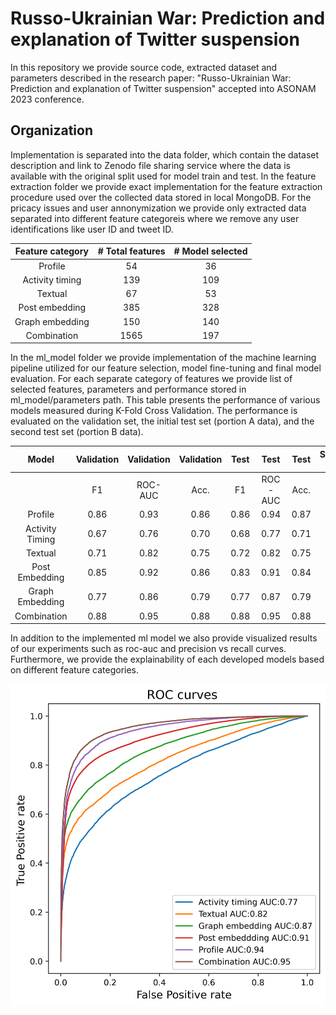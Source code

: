 # Russo-Ukrainian War: Prediction and explanation of Twitter suspension

In this repository we provide source code, extracted dataset and parameters described in the research paper: "Russo-Ukrainian War: Prediction and explanation of
Twitter suspension" accepted into ASONAM 2023 conference.

## Organization
Implementation is separated into the data folder, which contain the dataset description and link to Zenodo file sharing service where the data is available with the original split used for model train and test.
In the feature extraction folder we provide exact implementation for the feature extraction procedure used over the collected data stored in local MongoDB. For the pricacy issues and user annonymization we provide only extracted data separated into different feature categoreis where we remove any user identifications like user ID and tweet ID.

| Feature category | # Total features | # Model selected  |
| :---:   | :---: | :---: |
| Profile | 54   | 36   |
| Activity timing | 139   | 109   |
| Textual | 67   | 53   |
| Post embedding | 385   | 328   |
| Graph embedding | 150   | 140   |
| Combination | 1565   | 197   |


In the ml_model folder we provide implementation of the machine learning pipeline utilized for our feature selection, model fine-tuning and final model evaluation. For each separate category of features we provide list of selected features, parameters and performance stored in ml_model/parameters path.
This table presents the performance of various models measured during K-Fold Cross Validation. The performance is evaluated on the validation set, the initial test set (portion A data), and the second test set (portion B data).

| Model             | Validation | Validation | Validation | Test | Test | Test | Second Test | Second Test | Second Test |
|:-----------------:|:----------:|:----------:|:----------:|:----:|:----:|:----:|:-----------:|:-----------:|:-----------:|
|                   |     F1     |   ROC-AUC  |    Acc.    |  F1  |ROC-AUC| Acc. |     F1      |   ROC-AUC   |    Acc.     |
| Profile           |   0.86     |    0.93    |    0.86    | 0.86 | 0.94 | 0.87 |    0.79     |    0.90     |    0.81     |
| Activity Timing   |   0.67     |    0.76    |    0.70    | 0.68 | 0.77 | 0.71 |    0.45     |    0.62     |    0.58     |
| Textual           |   0.71     |    0.82    |    0.75    | 0.72 | 0.82 | 0.75 |    0.44     |    0.63     |    0.59     |
| Post Embedding    |   0.85     |    0.92    |    0.86    | 0.83 | 0.91 | 0.84 |    0.00     |    0.73     |    0.50     |
| Graph Embedding   |   0.77     |    0.86    |    0.79    | 0.77 | 0.87 | 0.79 |    0.21     |    0.50     |    0.50     |
| Combination       |   0.88     |    0.95    |    0.88    | 0.88 | 0.95 | 0.88 |    0.75     |    0.89     |    0.79     |


In addition to the implemented ml model we also provide visualized results of our experiments such as roc-auc and precision vs recall curves. Furthermore, we provide the explainability of each developed models based on different feature categories.

![roc-auc curve](https://github.com/alexdrk14/TwitterSuspension/blob/main/plots/roc_curves.png?raw=true)


